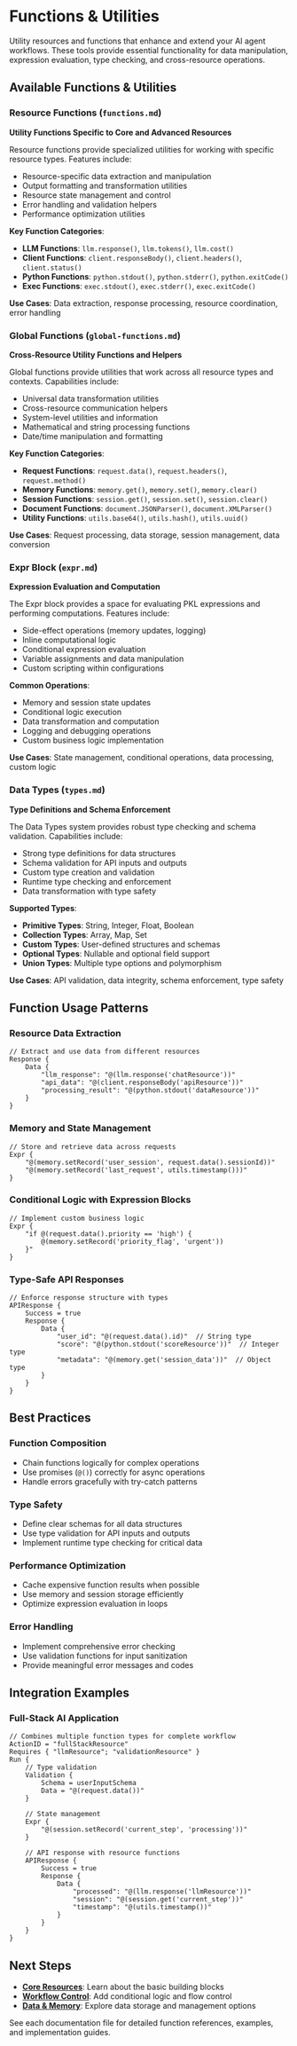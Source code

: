 # Functions & Utilities

Utility resources and functions that enhance and extend your AI agent workflows. These tools provide essential functionality for data manipulation, expression evaluation, type checking, and cross-resource operations.

## Available Functions & Utilities

### **Resource Functions (`functions.md`)**
**Utility Functions Specific to Core and Advanced Resources**

Resource functions provide specialized utilities for working with specific resource types. Features include:
- Resource-specific data extraction and manipulation
- Output formatting and transformation utilities
- Resource state management and control
- Error handling and validation helpers
- Performance optimization utilities

**Key Function Categories**:
- **LLM Functions**: `llm.response()`, `llm.tokens()`, `llm.cost()`
- **Client Functions**: `client.responseBody()`, `client.headers()`, `client.status()`
- **Python Functions**: `python.stdout()`, `python.stderr()`, `python.exitCode()`
- **Exec Functions**: `exec.stdout()`, `exec.stderr()`, `exec.exitCode()`

**Use Cases**: Data extraction, response processing, resource coordination, error handling

### **Global Functions (`global-functions.md`)**
**Cross-Resource Utility Functions and Helpers**

Global functions provide utilities that work across all resource types and contexts. Capabilities include:
- Universal data transformation utilities
- Cross-resource communication helpers
- System-level utilities and information
- Mathematical and string processing functions
- Date/time manipulation and formatting

**Key Function Categories**:
- **Request Functions**: `request.data()`, `request.headers()`, `request.method()`
- **Memory Functions**: `memory.get()`, `memory.set()`, `memory.clear()`
- **Session Functions**: `session.get()`, `session.set()`, `session.clear()`
- **Document Functions**: `document.JSONParser()`, `document.XMLParser()`
- **Utility Functions**: `utils.base64()`, `utils.hash()`, `utils.uuid()`

**Use Cases**: Request processing, data storage, session management, data conversion

### **Expr Block (`expr.md`)**
**Expression Evaluation and Computation**

The Expr block provides a space for evaluating PKL expressions and performing computations. Features include:
- Side-effect operations (memory updates, logging)
- Inline computational logic
- Conditional expression evaluation
- Variable assignments and data manipulation
- Custom scripting within configurations

**Common Operations**:
- Memory and session state updates
- Conditional logic execution
- Data transformation and computation
- Logging and debugging operations
- Custom business logic implementation

**Use Cases**: State management, conditional operations, data processing, custom logic

### **Data Types (`types.md`)**
**Type Definitions and Schema Enforcement**

The Data Types system provides robust type checking and schema validation. Capabilities include:
- Strong type definitions for data structures
- Schema validation for API inputs and outputs
- Custom type creation and validation
- Runtime type checking and enforcement
- Data transformation with type safety

**Supported Types**:
- **Primitive Types**: String, Integer, Float, Boolean
- **Collection Types**: Array, Map, Set
- **Custom Types**: User-defined structures and schemas
- **Optional Types**: Nullable and optional field support
- **Union Types**: Multiple type options and polymorphism

**Use Cases**: API validation, data integrity, schema enforcement, type safety

## Function Usage Patterns

### **Resource Data Extraction**
```apl
// Extract and use data from different resources
Response {
    Data {
        "llm_response": "@(llm.response('chatResource'))"
        "api_data": "@(client.responseBody('apiResource'))"
        "processing_result": "@(python.stdout('dataResource'))"
    }
}
```

### **Memory and State Management**
```apl
// Store and retrieve data across requests
Expr {
    "@(memory.setRecord('user_session', request.data().sessionId))"
    "@(memory.setRecord('last_request', utils.timestamp()))"
}
```

### **Conditional Logic with Expression Blocks**
```apl
// Implement custom business logic
Expr {
    "if @(request.data().priority == 'high') { 
        @(memory.setRecord('priority_flag', 'urgent'))
    }"
}
```

### **Type-Safe API Responses**
```apl
// Enforce response structure with types
APIResponse {
    Success = true
    Response {
        Data {
            "user_id": "@(request.data().id)"  // String type
            "score": "@(python.stdout('scoreResource'))"  // Integer type
            "metadata": "@(memory.get('session_data'))"  // Object type
        }
    }
}
```

## Best Practices

### **Function Composition**
- Chain functions logically for complex operations
- Use promises (`@()`) correctly for async operations
- Handle errors gracefully with try-catch patterns

### **Type Safety**
- Define clear schemas for all data structures
- Use type validation for API inputs and outputs
- Implement runtime type checking for critical data

### **Performance Optimization**
- Cache expensive function results when possible
- Use memory and session storage efficiently
- Optimize expression evaluation in loops

### **Error Handling**
- Implement comprehensive error checking
- Use validation functions for input sanitization
- Provide meaningful error messages and codes

## Integration Examples

### **Full-Stack AI Application**
```apl
// Combines multiple function types for complete workflow
ActionID = "fullStackResource"
Requires { "llmResource"; "validationResource" }
Run {
    // Type validation
    Validation {
        Schema = userInputSchema
        Data = "@(request.data())"
    }
    
    // State management
    Expr {
        "@(session.setRecord('current_step', 'processing'))"
    }
    
    // API response with resource functions
    APIResponse {
        Success = true
        Response {
            Data {
                "processed": "@(llm.response('llmResource'))"
                "session": "@(session.get('current_step'))"
                "timestamp": "@(utils.timestamp())"
            }
        }
    }
}
```

## Next Steps

- **[Core Resources](../core-resources/README.md)**: Learn about the basic building blocks
- **[Workflow Control](../workflow-control/README.md)**: Add conditional logic and flow control
- **[Data & Memory](../data-memory/README.md)**: Explore data storage and management options

See each documentation file for detailed function references, examples, and implementation guides. 